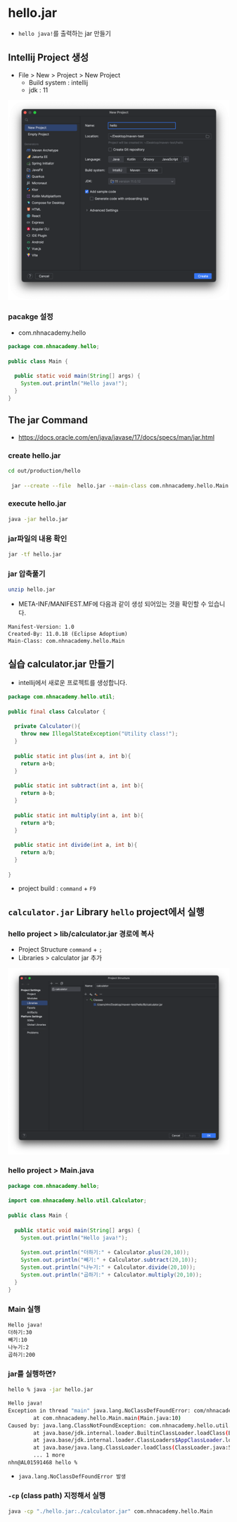 # hello.jar

* `hello java!`를 출력하는 jar 만들기

## Intellij Project 생성

* File > New > Project > New Project
  * Build system : intellij
  * jdk : 11

![Empty project](images/03.png)

### pacakge 설정

* com.nhnacademy.hello

``` java
package com.nhnacademy.hello;

public class Main {

  public static void main(String[] args) {
    System.out.println("Hello java!");
  }
}
```

## The jar Command

* <https://docs.oracle.com/en/java/javase/17/docs/specs/man/jar.html>

### create hello.jar

```sh
cd out/production/hello

 jar --create --file  hello.jar --main-class com.nhnacademy.hello.Main -c ./com

```

### execute hello.jar

```sh
java -jar hello.jar 
```

### jar파일의 내용 확인

```sh
jar -tf hello.jar 
```

### jar 압축풀기

```sh
unzip hello.jar 
```

* META-INF/MANIFEST.MF에 다음과 같이 생성 되어있는 것을 확인할 수 있습니다.

```text
Manifest-Version: 1.0
Created-By: 11.0.18 (Eclipse Adoptium)
Main-Class: com.nhnacademy.hello.Main
```

## 실습 calculator.jar 만들기

* intellij에서 새로운 프로젝트를 생성합니다.

```java
package com.nhnacademy.hello.util;

public final class Calculator {

  private Calculator(){
    throw new IllegalStateException("Utility class!");
  }

  public static int plus(int a, int b){
    return a+b;
  }
  
  public static int subtract(int a, int b){
    return a-b;
  }

  public static int multiply(int a, int b){
    return a*b;
  }

  public static int divide(int a, int b){
    return a/b;
  }

}
```

* project build : `command` + `F9`

## `calculator.jar` Library `hello` project에서 실행

### hello project >  lib/calculator.jar 경로에 복사

* Project Structure `command` + `;`
* Libraries >  calculator jar 추가

![project Structure > Libraries](./images/04.png)


### hello project > Main.java

``` java
package com.nhnacademy.hello;

import com.nhnacademy.hello.util.Calculator;

public class Main {

  public static void main(String[] args) {
    System.out.println("Hello java!");

    System.out.println("더하기:" + Calculator.plus(20,10));
    System.out.println("빼기:" + Calculator.subtract(20,10));
    System.out.println("나누기:" + Calculator.divide(20,10));
    System.out.println("곱하기:" + Calculator.multiply(20,10));
  }
}
```

### Main 실행

```console
Hello java!
더하기:30
빼기:10
나누기:2
곱하기:200
```

### jar를 실행하면?

```sh
hello % java -jar hello.jar 
```

```sh
Hello java!
Exception in thread "main" java.lang.NoClassDefFoundError: com/nhnacademy/hello/util/Calculator
        at com.nhnacademy.hello.Main.main(Main.java:10)
Caused by: java.lang.ClassNotFoundException: com.nhnacademy.hello.util.Calculator
        at java.base/jdk.internal.loader.BuiltinClassLoader.loadClass(BuiltinClassLoader.java:581)
        at java.base/jdk.internal.loader.ClassLoaders$AppClassLoader.loadClass(ClassLoaders.java:178)
        at java.base/java.lang.ClassLoader.loadClass(ClassLoader.java:522)
        ... 1 more
nhn@AL01591468 hello % 
```

* `java.lang.NoClassDefFoundError 발생`

### `-cp` (class path) 지정해서 실행

```sh
java -cp "./hello.jar:./calculator.jar" com.nhnacademy.hello.Main
```
